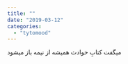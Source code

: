 ```yaml
---
title: ""
date: "2019-03-12"
categories: 
  - "tytomood"
---
```


میگفت کتابِ حوادث همیشه از نیمه باز میشود
